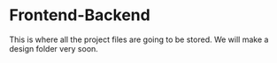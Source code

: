# Frontend-Backend
This is where all the project files are going to be stored.  We will make a design folder very soon.
